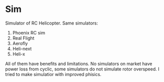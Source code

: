 # Sim
Simulator of RC Helicopter.
Same simulators:
1) Phoenix RC sim
2) Real Flight
3) Aerofly
4) Heli-next
5) Heli-x

All of them have benefits and limitations. No simulators on market have power loss from cyclic, some simulators do not simulate rotor overspeed. I tried to make simulatior with improved phisics. 


